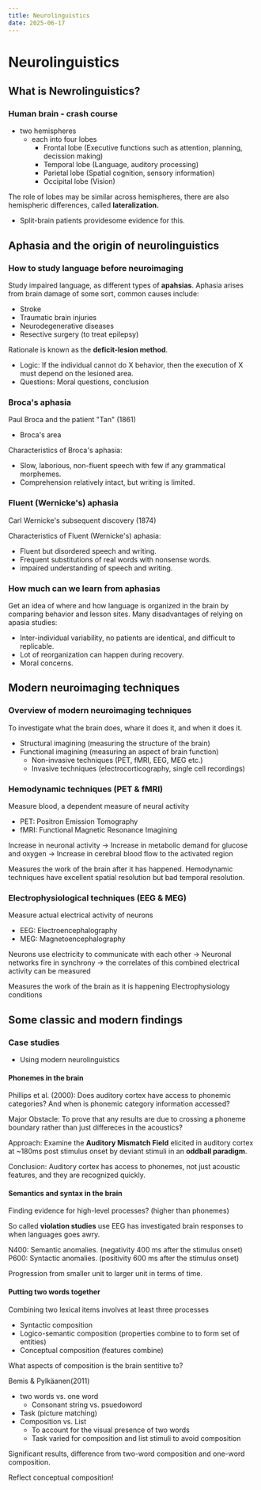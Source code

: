 ```yaml
---
title: Neurolinguistics
date: 2025-06-17
---
```


# Neurolinguistics

## What is Newrolinguistics?

### Human brain - crash course
- two hemispheres
  - each into four lobes
    - Frontal lobe (Executive functions such as attention, planning, decission making)
    - Temporal lobe (Language, auditory processing)
    - Parietal lobe (Spatial cognition, sensory information)
    - Occipital lobe (Vision)

The role of lobes may be similar across hemispheres, there are also hemispheric differences, called **lateralization.**
- Split-brain patients providesome evidence for this.

## Aphasia and the origin of neurolinguistics

### How to study language before neuroimaging
Study impaired language, as different types of **apahsias**. Aphasia arises from brain damage of some sort, common causes include:
- Stroke
- Traumatic brain injuries
- Neurodegenerative diseases
- Resective surgery (to treat epilepsy)

Rationale is known as the **deficit-lesion method**.
- Logic: If the individual cannot do X behavior, then the execution of X must depend on the lesioned area.
- Questions: Moral questions, conclusion

### Broca's aphasia
Paul Broca and the patient "Tan" (1861)
- Broca's area

Characteristics of Broca's aphasia:
- Slow, laborious, non-fluent speech with few if any grammatical morphemes.
- Comprehension relatively intact, but writing is limited.

### Fluent (Wernicke's) aphasia
Carl Wernicke's subsequent discovery (1874)

Characteristics of Fluent (Wernicke's) aphasia:
- Fluent but disordered speech and writing.
- Frequent substitutions of real words with nonsense words.
- impaired understanding of speech and writing.

### How much can we learn from aphasias
Get an idea of where and how language is organized in the brain by comparing behavior and lesson sites. Many disadvantages of relying on apasia studies:
- Inter-individual variability, no patients are identical, and difficult to replicable.
- Lot of reorganization can happen during recovery.
- Moral concerns.

## Modern neuroimaging techniques

### Overview of modern neuroimaging techniques
To investigate what the brain does, whare it does it, and when it does it.
- Structural imagining (measuring the structure of the brain)
- Functional imagining (measuring an aspect of brain function)
  - Non-invasive techniques (PET, fMRI, EEG, MEG etc.)
  - Invasive techniques (electrocorticography, single cell recordings)

### Hemodynamic techniques (PET & fMRI)
Measure blood, a dependent measure of neural activity
- PET: Positron Emission Tomography
- fMRI: Functional Magnetic Resonance Imagining

Increase in neuronal activity -> Increase in metabolic demand for glucose and oxygen -> Increase in cerebral blood flow to the activated region

Measures the work of the brain after it has happened.
Hemodynamic techniques have excellent spatial resolution but bad temporal resolution.

### Electrophysiological techniques (EEG & MEG)
Measure actual electrical activity of neurons
- EEG: Electroencephalography
- MEG: Magnetoencephalography

Neurons use electricity to communicate with each other -> Neuronal networks fire in synchrony -> the correlates of this combined electrical activity can be measured

Measures the work of the brain as it is happening
Electrophysiology conditions

## Some classic and modern findings

### Case studies
- Using modern neurolinguistics

#### Phonemes in the brain
Phillips et al. (2000): Does auditory cortex have access to phonemic categories? And when is phonemic category information accessed? 

Major Obstacle: To prove that any results are due to crossing a phoneme boundary rather than just differeces in the acoustics?

Approach:
Examine the **Auditory Mismatch Field** elicited in auditory cortex at ~180ms post stimulus onset by deviant stimuli in an **oddball paradigm**.

Conclusion: Auditory cortex has access to phonemes, not just acoustic features, and they are recognized quickly.

#### Semantics and syntax in the brain
Finding evidence for high-level processes? (higher than phonemes)

So called **violation studies** use EEG has investigated brain responses to when languages goes awry.

N400: Semantic anomalies. (negativity 400 ms after the stimulus onset)
P600: Syntactic anomalies. (positivity 600 ms after the stimulus onset)

Progression from smaller unit to larger unit in terms of time.

#### Putting two words together
Combining two lexical items involves at least three processes
- Syntactic composition
- Logico-semantic composition (properties combine to to form set of entities)
- Conceptual composition (features combine)

What aspects of composition is the brain sentitive to?

Bemis & Pylkäanen(2011)

- two words vs. one word
  - Consonant string vs. psuedoword
- Task (picture matching)
- Composition  vs. List
  - To account for the visual presence of two words
  - Task varied for composition and list stimuli to avoid composition

Significant results, difference from two-word composition and one-word composition.

Reflect conceptual composition!

